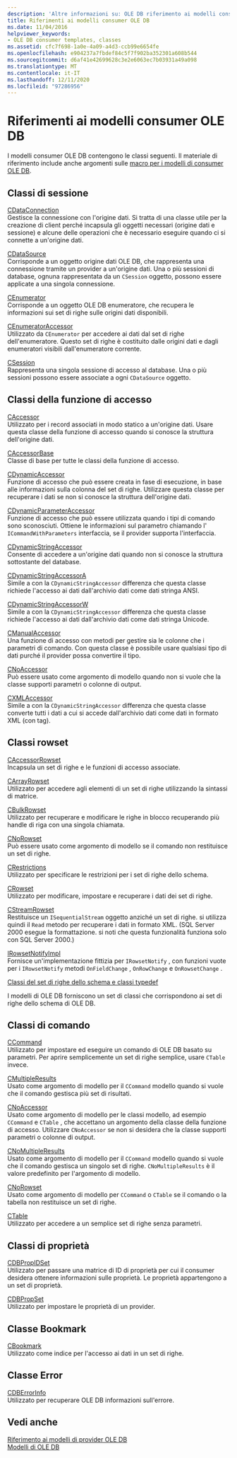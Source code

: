 ```yaml
---
description: 'Altre informazioni su: OLE DB riferimento ai modelli consumer'
title: Riferimenti ai modelli consumer OLE DB
ms.date: 11/04/2016
helpviewer_keywords:
- OLE DB consumer templates, classes
ms.assetid: cfc7f698-1a0e-4a09-a4d3-ccb99e6654fe
ms.openlocfilehash: e904237a7fbdef84c5f7f902ba352301a608b544
ms.sourcegitcommit: d6af41e42699628c3e2e6063ec7b03931a49a098
ms.translationtype: MT
ms.contentlocale: it-IT
ms.lasthandoff: 12/11/2020
ms.locfileid: "97286956"
---
```

# <a name="ole-db-consumer-templates-reference"></a>Riferimenti ai modelli consumer OLE DB

I modelli consumer OLE DB contengono le classi seguenti. Il materiale di riferimento include anche argomenti sulle [macro per i modelli di consumer OLE DB](../../data/oledb/macros-and-global-functions-for-ole-db-consumer-templates.md).

## <a name="session-classes"></a>Classi di sessione

[CDataConnection](../../data/oledb/cdataconnection-class.md)<br/>
Gestisce la connessione con l'origine dati. Si tratta di una classe utile per la creazione di client perché incapsula gli oggetti necessari (origine dati e sessione) e alcune delle operazioni che è necessario eseguire quando ci si connette a un'origine dati.

[CDataSource](../../data/oledb/cdatasource-class.md)<br/>
Corrisponde a un oggetto origine dati OLE DB, che rappresenta una connessione tramite un provider a un'origine dati. Una o più sessioni di database, ognuna rappresentata da un `CSession` oggetto, possono essere applicate a una singola connessione.

[CEnumerator](../../data/oledb/cenumerator-class.md)<br/>
Corrisponde a un oggetto OLE DB enumeratore, che recupera le informazioni sui set di righe sulle origini dati disponibili.

[CEnumeratorAccessor](../../data/oledb/cenumeratoraccessor-class.md)<br/>
Utilizzato da `CEnumerator` per accedere ai dati dal set di righe dell'enumeratore. Questo set di righe è costituito dalle origini dati e dagli enumeratori visibili dall'enumeratore corrente.

[CSession](../../data/oledb/csession-class.md)<br/>
Rappresenta una singola sessione di accesso al database. Una o più sessioni possono essere associate a ogni `CDataSource` oggetto.

## <a name="accessor-classes"></a>Classi della funzione di accesso

[CAccessor](../../data/oledb/caccessor-class.md)<br/>
Utilizzato per i record associati in modo statico a un'origine dati. Usare questa classe della funzione di accesso quando si conosce la struttura dell'origine dati.

[CAccessorBase](../../data/oledb/caccessorbase-class.md)<br/>
Classe di base per tutte le classi della funzione di accesso.

[CDynamicAccessor](../../data/oledb/cdynamicaccessor-class.md)<br/>
Funzione di accesso che può essere creata in fase di esecuzione, in base alle informazioni sulla colonna del set di righe. Utilizzare questa classe per recuperare i dati se non si conosce la struttura dell'origine dati.

[CDynamicParameterAccessor](../../data/oledb/cdynamicparameteraccessor-class.md)<br/>
Funzione di accesso che può essere utilizzata quando i tipi di comando sono sconosciuti. Ottiene le informazioni sul parametro chiamando l' `ICommandWithParameters` interfaccia, se il provider supporta l'interfaccia.

[CDynamicStringAccessor](../../data/oledb/cdynamicstringaccessor-class.md)<br/>
Consente di accedere a un'origine dati quando non si conosce la struttura sottostante del database.

[CDynamicStringAccessorA](../../data/oledb/cdynamicstringaccessora-class.md)<br/>
Simile a con la `CDynamicStringAccessor` differenza che questa classe richiede l'accesso ai dati dall'archivio dati come dati stringa ANSI.

[CDynamicStringAccessorW](../../data/oledb/cdynamicstringaccessorw-class.md)<br/>
Simile a con la `CDynamicStringAccessor` differenza che questa classe richiede l'accesso ai dati dall'archivio dati come dati stringa Unicode.

[CManualAccessor](../../data/oledb/cmanualaccessor-class.md)<br/>
Una funzione di accesso con metodi per gestire sia le colonne che i parametri di comando. Con questa classe è possibile usare qualsiasi tipo di dati purché il provider possa convertire il tipo.

[CNoAccessor](../../data/oledb/cnoaccessor-class.md)<br/>
Può essere usato come argomento di modello quando non si vuole che la classe supporti parametri o colonne di output.

[CXMLAccessor](../../data/oledb/cxmlaccessor-class.md)<br/>
Simile a con la `CDynamicStringAccessor` differenza che questa classe converte tutti i dati a cui si accede dall'archivio dati come dati in formato XML (con tag).

## <a name="rowset-classes"></a>Classi rowset

[CAccessorRowset](../../data/oledb/caccessorrowset-class.md)<br/>
Incapsula un set di righe e le funzioni di accesso associate.

[CArrayRowset](../../data/oledb/carrayrowset-class.md)<br/>
Utilizzato per accedere agli elementi di un set di righe utilizzando la sintassi di matrice.

[CBulkRowset](../../data/oledb/cbulkrowset-class.md)<br/>
Utilizzato per recuperare e modificare le righe in blocco recuperando più handle di riga con una singola chiamata.

[CNoRowset](../../data/oledb/cnorowset-class.md)<br/>
Può essere usato come argomento di modello se il comando non restituisce un set di righe.

[CRestrictions](../../data/oledb/crestrictions-class.md)<br/>
Utilizzato per specificare le restrizioni per i set di righe dello schema.

[CRowset](../../data/oledb/crowset-class.md)<br/>
Utilizzato per modificare, impostare e recuperare i dati dei set di righe.

[CStreamRowset](../../data/oledb/cstreamrowset-class.md)<br/>
Restituisce un `ISequentialStream` oggetto anziché un set di righe. si utilizza quindi il `Read` metodo per recuperare i dati in formato XML. (SQL Server 2000 esegue la formattazione. si noti che questa funzionalità funziona solo con SQL Server 2000.)

[IRowsetNotifyImpl](../../data/oledb/irowsetnotifyimpl-class.md)<br/>
Fornisce un'implementazione fittizia per `IRowsetNotify` , con funzioni vuote per i `IRowsetNotify` metodi `OnFieldChange` , `OnRowChange` e `OnRowsetChange` .

[Classi del set di righe dello schema e classi typedef](../../data/oledb/schema-rowset-classes-and-typedef-classes.md)

I modelli di OLE DB forniscono un set di classi che corrispondono ai set di righe dello schema di OLE DB.

## <a name="command-classes"></a>Classi di comando

[CCommand](../../data/oledb/ccommand-class.md)<br/>
Utilizzato per impostare ed eseguire un comando di OLE DB basato su parametri. Per aprire semplicemente un set di righe semplice, usare `CTable` invece.

[CMultipleResults](../../data/oledb/cmultipleresults-class.md)<br/>
Usato come argomento di modello per il `CCommand` modello quando si vuole che il comando gestisca più set di risultati.

[CNoAccessor](../../data/oledb/cnoaccessor-class.md)<br/>
Usato come argomento di modello per le classi modello, ad esempio `CCommand` e `CTable` , che accettano un argomento della classe della funzione di accesso. Utilizzare `CNoAccessor` se non si desidera che la classe supporti parametri o colonne di output.

[CNoMultipleResults](../../data/oledb/cnomultipleresults-class.md)<br/>
Usato come argomento di modello per il `CCommand` modello quando si vuole che il comando gestisca un singolo set di righe. `CNoMultipleResults` è il valore predefinito per l'argomento di modello.

[CNoRowset](../../data/oledb/cnorowset-class.md)<br/>
Usato come argomento di modello per `CCommand` o `CTable` se il comando o la tabella non restituisce un set di righe.

[CTable](../../data/oledb/ctable-class.md)<br/>
Utilizzato per accedere a un semplice set di righe senza parametri.

## <a name="property-classes"></a>Classi di proprietà

[CDBPropIDSet](../../data/oledb/cdbpropidset-class.md)<br/>
Utilizzato per passare una matrice di ID di proprietà per cui il consumer desidera ottenere informazioni sulle proprietà. Le proprietà appartengono a un set di proprietà.

[CDBPropSet](../../data/oledb/cdbpropset-class.md)<br/>
Utilizzato per impostare le proprietà di un provider.

## <a name="bookmark-class"></a>Classe Bookmark

[CBookmark](../../data/oledb/cbookmark-class.md)<br/>
Utilizzato come indice per l'accesso ai dati in un set di righe.

## <a name="error-class"></a>Classe Error

[CDBErrorInfo](../../data/oledb/cdberrorinfo-class.md)<br/>
Utilizzato per recuperare OLE DB informazioni sull'errore.

## <a name="see-also"></a>Vedi anche

[Riferimento ai modelli di provider OLE DB](../../data/oledb/ole-db-provider-templates-reference.md)<br/>
[Modelli di OLE DB](../../data/oledb/ole-db-templates.md)
